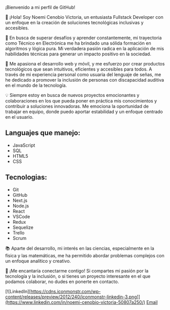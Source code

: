 ¡Bienvenido a mi perfil de GitHub!

👋 ¡Hola! Soy Noemi Cenobio Victoria, un entusiasta Fullstack Developer con un enfoque en la creación de soluciones tecnológicas inclusivas y accesibles.

🚀 En busca de superar desafíos y aprender constantemente, mi trayectoria como Técnico en Electrónica me ha brindado una sólida formación en algoritmos y lógica pura. Mi verdadera pasión radica en la aplicación de mis habilidades técnicas para generar un impacto positivo en la sociedad.

🌱 Me apasiona el desarrollo web y móvil, y me esfuerzo por crear productos tecnológicos que sean intuitivos, eficientes y accesibles para todos. A través de mi experiencia personal como usuaria del lenguaje de señas, me he dedicado a promover la inclusión de personas con discapacidad auditiva en el mundo de la tecnología.

💡 Siempre estoy en busca de nuevos proyectos emocionantes y colaboraciones en los que pueda poner en práctica mis conocimientos y contribuir a soluciones innovadoras. Me emociona la oportunidad de trabajar en equipo, donde puedo aportar estabilidad y un enfoque centrado en el usuario. 

## Languajes que manejo:
- JavaScript
- SQL
- HTML5
- CSS

## Tecnologias:
- Git
- GitHub
- Next.js
- Node.js
- React
- VSCode
- Redux
- Sequelize
- Trello
- Scrum

📚 Aparte del desarrollo, mi interés en las ciencias, especialmente en la física y las matemáticas, me ha permitido abordar problemas complejos con un enfoque analítico y creativo.

🤝 ¡Me encantaría conectarme contigo! Si compartes mi pasión por la tecnología y la inclusión, o si tienes un proyecto interesante en el que podamos colaborar, no dudes en ponerte en contacto.

[![LinkedIn][https://cdns.iconmonstr.com/wp-content/releases/preview/2012/240/iconmonstr-linkedin-3.png]](https://www.linkedin.com/in/noemi-cenobio-victoria-50807a250/)
[Email](mailto:noemicenvictoria@gmail.com)


